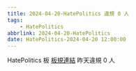 ```yaml
---
title: 2024-04-20-HatePolitics 違規 0 人
tags:
    - HatePolitics
abbrlink: 2024-04-20-HatePolitics
date: HatePolitics-2024-04-20 12:00:00
---
```

HatePolitics 板 [板規連結](https://www.ptt.cc/bbs/HatePolitics/M.1617115262.A.D60.html)
昨天違規 0 人
